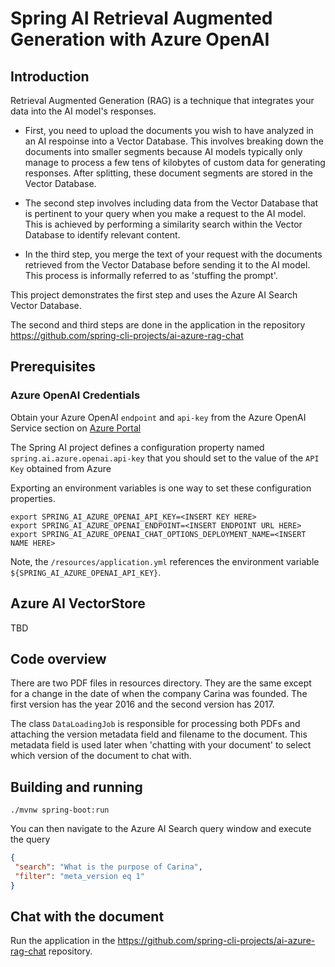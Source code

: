 # Spring AI Retrieval Augmented Generation with Azure OpenAI

## Introduction

Retrieval Augmented Generation (RAG) is a technique that integrates your data into the AI model's responses.

* First, you need to upload the documents you wish to have analyzed in an AI respoinse into a Vector Database.
This involves breaking down the documents into smaller segments because AI models typically only manage to process a few tens of kilobytes of custom data for generating responses.
After splitting, these document segments are stored in the Vector Database.

* The second step involves including data from the Vector Database that is pertinent to your query when you make a request to the AI model.
This is achieved by performing a similarity search within the Vector Database to identify relevant content.

* In the third step, you merge the text of your request with the documents retrieved from the Vector Database before sending it to the AI model.
This process is informally referred to as 'stuffing the prompt'.

This project demonstrates the first step and uses the Azure AI Search Vector Database.

The second and third steps are done in the application in the repository https://github.com/spring-cli-projects/ai-azure-rag-chat



## Prerequisites

### Azure OpenAI Credentials

Obtain your Azure OpenAI `endpoint` and `api-key` from the Azure OpenAI Service section on [Azure Portal](https://portal.azure.com)

The Spring AI project defines a configuration property named `spring.ai.azure.openai.api-key` that you should set to the value of the `API Key` obtained from Azure

Exporting an environment variables is one way to set these configuration properties.
```shell
export SPRING_AI_AZURE_OPENAI_API_KEY=<INSERT KEY HERE>
export SPRING_AI_AZURE_OPENAI_ENDPOINT=<INSERT ENDPOINT URL HERE>
export SPRING_AI_AZURE_OPENAI_CHAT_OPTIONS_DEPLOYMENT_NAME=<INSERT NAME HERE>
```
Note, the `/resources/application.yml` references the environment variable `${SPRING_AI_AZURE_OPENAI_API_KEY}`.

## Azure AI VectorStore

TBD

## Code overview

There are two PDF files in resources directory.
They are the same except for a change in the date of when the company Carina was founded.
The first version has the year 2016 and the second version has 2017.

The class `DataLoadingJob` is responsible for processing both PDFs and attaching the version metadata field and filename to the document.
This metadata field is used later when 'chatting with your document' to select which version of the document to chat with.

## Building and running

```
./mvnw spring-boot:run
```

You can then navigate to the Azure AI Search query window and execute the query

```json
{
 "search": "What is the purpose of Carina",
 "filter": "meta_version eq 1"
}

```

## Chat with the document

Run the application in the https://github.com/spring-cli-projects/ai-azure-rag-chat repository.

